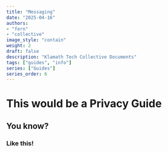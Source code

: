 ```yaml
---
title: "Messaging"
date: "2025-04-16"
authors:
- "fern"
- "collective"
image_style: "contain"
weight: 2
draft: false
description: "Klamath Tech Collective Documents"
tags: ["guides", "info"]
series: ["Guides"]
series_order: 6
---
```


# This would be a Privacy Guide

## You know?

### Like this!